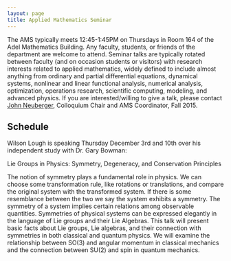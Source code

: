 ```yaml
---
layout: page
title: Applied Mathematics Seminar
---
```

The AMS typically meets 12:45-1:45PM on Thursdays in Room 164 of the Adel Mathematics Building.  Any faculty, students, or friends of the department are welcome to attend. Seminar talks are typically rotated between faculty (and on occasion students or visitors) with research interests related to applied mathematics, widely defined to include almost anything from ordinary and partial differential equations, dynamical systems, nonlinear and linear functional analysis, numerical analysis, optimization, operations research, scientific computing, modeling, and advanced physics. If you are interested/willing to give a talk, please contact [John Neuberger](mailto:John.Neuberger@nau.edu), Colloquium Chair and AMS Coordinator, Fall 2015.

## Schedule ##

Wilson Lough is speaking Thursday December 3rd and 10th over his independent study with Dr. Gary Bowman:

Lie Groups in Physics: Symmetry, Degeneracy, and Conservation Principles 

The notion of symmetry plays a fundamental role in physics. We can choose some transformation rule, like rotations or translations, and compare the original system with the transformed system. If there is some resemblance between the two we say the system exhibits a symmetry. The symmetry of a system implies certain relations among observable quantities. Symmetries of physical systems can be expressed elegantly in the language of Lie groups and their Lie Algebras. This talk will present basic facts about Lie groups, Lie algebras, and their connection with symmetries in both classical and quantum physics. We will examine the relationship between SO(3) and angular momentum in classical mechanics and the connection between SU(2) and spin in quantum mechanics.


